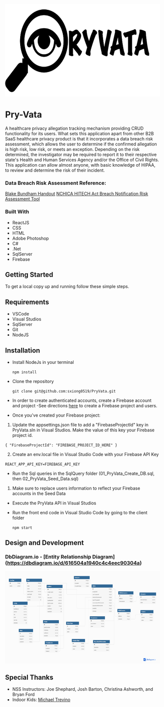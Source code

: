<p align="center"><img src="PryVata/client/src/components/image/pryvataLogo.png" height="300" width="auto" /></p>

# Pry-Vata

A healthcare privacy allegation tracking mechanism providing CRUD functionality for its users. What sets this application apart from other B2B SaaS healthcare privacy product is that it incorporates a data breach risk assessment, which allows the user to determine if the confirmed allegation is high risk, low risk, or meets an exception. Depending on the risk determined, the investigator may be required to report it to their respective state's Health and Human Services Agency and/or the Office of Civil Rights. This application can allow almost anyone, with basic knowledge of HIPAA, to review and determine the risk of their incident. 

### Data Breach Risk Assessment Reference: 
[Blake Bundham Handout](https://assets.hcca-info.org/Portals/0/PDFs/Resources/Conference_Handouts/Regional_Conference/2016/Orlando/BlakeBudmanhandout.pdf)
[NCHICA HITECH Act Breach Notification Risk Assessment Tool](https://assets.hcca-info.org/Portals/0/PDFs/Resources/Conference_Handouts/Compliance_Institute/2010/410handout2.pdf)

### Built With 
* ReactJS
* CSS
* HTML
* Adobe Photoshop
* C#
* .Net
* SqlServer
* Firebase


## Getting Started

To get a local copy up and running follow these simple steps.

## Requirements

* VSCode
* Visual Studios
* SqlServer
* Git
* NodeJS

## Installation 

* Install NodeJs in your terminal

    `npm install`

* Clone the repository 

    `git clone git@github.com:sxiong0519/PryVata.git`

* In order to create authenticated accounts, create a Firebase account and project
-See directions [here](https://github.com/nashville-software-school/bangazon-inc/blob/main/book-3-web-api/chapters/FIREBASE_AUTH.md) to create a Firebase project and users.

* Once you've created your Firebase project:

 1. Update the appsettings.json file to add a "FirebaseProjectId" key in PryVata.sln in Visual Studios. Make the value of this key your Firebase project id.

 `{
  "FirebaseProjectId": "FIREBASE_PROJECT_ID_HERE"
 }`

 2. Create an env.local file in Visual Studio Code with your Firebase API Key

 `REACT_APP_API_KEY=FIREBASE_API_KEY `

* Run the Sql queries in the SqlQuery folder (01_PryVata_Create_DB.sql, then 02_PryVata_Seed_Data.sql)

 1. Make sure to replace users information to reflect your Firebase accounts in the Seed Data

* Execute the PryVata API in Visual Studios

* Run the front end code in Visual Studio Code by going to the client folder

    `npm start`


## Design and Development

### DbDiagram.io - [Entity Relationship Diagram] (https://dbdiagram.io/d/616504a1940c4c4eec90304a)

<img src= "PryVata/client/src/components/image/PryVata.png" height="300" width="auto" />

## Special Thanks

* NSS Instructors: Joe Shephard, Josh Barton, Christina Ashworth, and Bryan Ford
* Indoor Kids: [Michael Trevino](https://github.com/mtrevin93)
